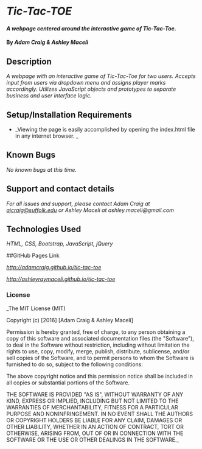 # _Tic-Tac-TOE_

#### _A webpage centered around the interactive game of Tic-Tac-Toe._

#### By _**Adam Craig & Ashley Maceli**_

## Description

_A webpage with an interactive game of Tic-Tac-Toe for two users. Accepts input from users via dropdown menu and assigns player marks accordingly. Utilizes JavaScript objects and prototypes to separate business and user interface logic._

## Setup/Installation Requirements

* _Viewing the page is easily accomplished by opening the index.html file in any internet browser. _

## Known Bugs

_No known bugs at this time._

## Support and contact details

_For all issues and support, please contact Adam Craig at ajcraig@suffolk.edu or Ashley Maceli at ashley.maceli@gmail.com_

## Technologies Used

_HTML, CSS, Bootstrap, JavaScript, jQuery_

##GitHub Pages Link

_http://adamcraig.github.io/tic-tac-toe_

_http://ashleyraymaceli.github.io/tic-tac-toe_

### License

_The MIT License (MIT)

Copyright (c) [2016] [Adam Craig & Ashley Maceli]

Permission is hereby granted, free of charge, to any person obtaining a copy
of this software and associated documentation files (the "Software"), to deal
in the Software without restriction, including without limitation the rights
to use, copy, modify, merge, publish, distribute, sublicense, and/or sell
copies of the Software, and to permit persons to whom the Software is
furnished to do so, subject to the following conditions:

The above copyright notice and this permission notice shall be included in all
copies or substantial portions of the Software.

THE SOFTWARE IS PROVIDED "AS IS", WITHOUT WARRANTY OF ANY KIND, EXPRESS OR
IMPLIED, INCLUDING BUT NOT LIMITED TO THE WARRANTIES OF MERCHANTABILITY,
FITNESS FOR A PARTICULAR PURPOSE AND NONINFRINGEMENT. IN NO EVENT SHALL THE
AUTHORS OR COPYRIGHT HOLDERS BE LIABLE FOR ANY CLAIM, DAMAGES OR OTHER
LIABILITY, WHETHER IN AN ACTION OF CONTRACT, TORT OR OTHERWISE, ARISING FROM,
OUT OF OR IN CONNECTION WITH THE SOFTWARE OR THE USE OR OTHER DEALINGS IN THE
SOFTWARE._

